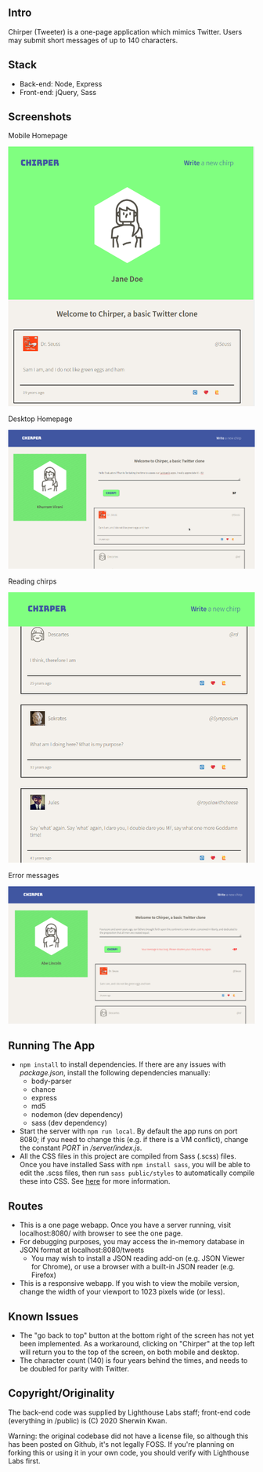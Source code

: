 ## Intro

Chirper (Tweeter) is a one-page application which mimics Twitter. Users may submit short messages of up to 140 characters.

## Stack

* Back-end: Node, Express
* Front-end: jQuery, Sass

## Screenshots

Mobile Homepage

![](https://github.com/sherwin-kwan/tweeter/blob/master/server/img/mobileview.png)

Desktop Homepage

![](https://github.com/sherwin-kwan/tweeter/blob/master/server/img/img1.png)

Reading chirps

![](https://github.com/sherwin-kwan/tweeter/blob/master/server/img/chirps.png)

Error messages

![](https://github.com/sherwin-kwan/tweeter/blob/master/server/img/toolong.png)

## Running The App

* ```npm install``` to install dependencies. If there are any issues with *package.json*, install the following dependencies manually:
  * body-parser
  * chance
  * express
  * md5
  * nodemon (dev dependency)
  * sass (dev dependency)
* Start the server with ```npm run local```. By default the app runs on port 8080; if you need to change this (e.g. if there is a VM conflict),
change the constant *PORT* in */server/index.js*.
* All the CSS files in this project are compiled from Sass (.scss) files. Once you have installed Sass with ```npm install sass```, you will be able to edit the .scss files, then run ```sass public/styles``` to automatically compile these into CSS. See [here](https://sass-lang.com/guide) for more information.

## Routes

* This is a one page webapp. Once you have a server running, visit localhost:8080/ with browser to see the one page.
* For debugging purposes, you may access the in-memory database in JSON format at localhost:8080/tweets
  * You may wish to install a JSON reading add-on (e.g. JSON Viewer for Chrome), or use a browser with a built-in JSON reader (e.g. Firefox)
* This is a responsive webapp. If you wish to view the mobile version, change the width of your viewport to 1023 pixels wide (or less).

## Known Issues ##

* The "go back to top" button at the bottom right of the screen has not yet been implemented. As a workaround, clicking on "Chirper" at the top left will return you to the top of the screen, on both mobile and desktop.
* The character count (140) is four years behind the times, and needs to be doubled for parity with Twitter.

## Copyright/Originality

The back-end code was supplied by Lighthouse Labs staff; front-end code (everything in /public) is (C) 2020 Sherwin Kwan.

Warning: the original codebase did not have a license file, so although this has been posted on Github, it's not legally FOSS. If you're
planning on forking this or using it in your own code, you should verify with Lighthouse Labs first.
